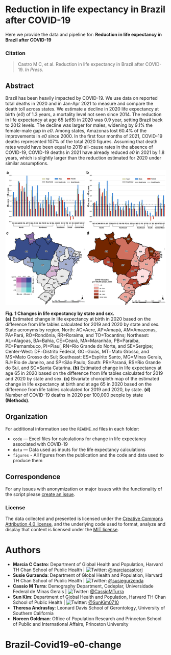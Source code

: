 # Reduction in life expectancy in Brazil after COVID-19


Here we provide the data and pipeline for:  **Reduction in life expectancy in Brazil after COVID-19**

### Citation

> Castro M C, et al. Reduction in life expectancy in Brazil after COVID-19. *In Press*.


## Abstract

Brazil has been heavily impacted by COVID-19. We use data on reported total deaths in 2020 and in Jan-Apr 2021 to measure and compare the death toll across states. We estimate a decline in 2020 life expectancy at birth (*e0*) of 1.3 years, a mortality level not seen since 2014. The reduction in life expectancy at age 65 (*e65*) in 2020 was 0.9 year, setting Brazil back to 2012 levels. The decline was larger for males, widening by 9.1% the female-male gap in *e0*. Among states, Amazonas lost 60.4% of the improvements in *e0* since 2000. In the first four months of 2021, COVID-19 deaths represented 107% of the total 2020 figures. Assuming that death rates would have been equal to 2019 all-cause rates in the absence of COVID-19, COVID-19 deaths in 2021 have already reduced *e0* in 2021 by 1.8 years, which is slightly larger than the reduction estimated for 2020 under similar assumptions. 

![Figure 1](figures/Figure1.png "Figure 1")

__Fig. 1 Changes in life expectancy by state and sex.__  
__(a)__ Estimated change in life expectancy at birth in 2020 based on the difference from life tables calculated for 2019 and 2020 by state and sex. State acronyms by region, North: AC=Acre, AP=Amapá, AM=Amazonas, PA=Pará, RO=Rondônia, RR=Roraima, and TO=Tocantins; Northeast: AL=Alagoas, BA=Bahia, CE=Ceará, MA=Maranhão, PB=Paraíba, PE=Pernambuco, PI=Piauí, RN=Rio Grande do Norte, and SE=Sergipe; Center-West: DF=Distrito Federal, GO=Goiás, MT=Mato Grosso, and MS=Mato Grosso do Sul; Southeast: ES=Espírito Santo, MG=Minas Gerais, RJ=Rio de Janeiro, and SP=São Paulo; South: PR=Paraná, RS=Rio Grande do Sul, and SC=Santa Catarina. __(b)__ Estimated change in life expectancy at age 65 in 2020 based on the difference from life tables calculated for 2019 and 2020 by state and sex. __(c)__ Bivariate choropleth map of the estimated change in life expectancy at birth and at age 65 in 2020 based on the difference from life tables calculated for 2019 and 2020, by state. __(d)__ Number of COVID-19 deaths in 2020 per 100,000 people by state __(Methods)__.  



## Organization
For additional information see the `README.md` files in each folder: 
- `code` — Excel files for calculations for change in life expectancy associated with COVID-19  
- `data` — Data used as inputs for the life expectancy calculations  
- `figures` - All figures from the publication and the code and data used to produce them  


## Correspondence
For any issues with anonymization or major issues with the functionality of the script please [create an issue](https://github.com/mcastrolab/Brazil-Covid19-e0-change/issues).



### License
The data collected and presented is licensed under the [Creative Commons Attribution 4.0 license](https://creativecommons.org/licenses/by/4.0/), and the underlying code used to format, analyze and display that content is licensed under the [MIT license](http://opensource.org/licenses/mit-license.php). 


# Authors


- __Marcia C Castro__: Department of Global Health and Population, Harvard TH Chan School of Public Health | ![Twitter](http://i.imgur.com/wWzX9uB.png): [\@marciacastrorj](https://twitter.com/marciacastrorj)
- __Susie Gurzenda__: Department of Global Health and Population, Harvard TH Chan School of Public Health | ![Twitter](http://i.imgur.com/wWzX9uB.png): [\@susiegurzenda](https://twitter.com/susiegurzenda)
- __Cassio M Turra__: Demography Department, Cedeplar, Universidade Federal de Minas Gerais | ![Twitter](http://i.imgur.com/wWzX9uB.png): [\@CassioMTurra](https://twitter.com/CassioMTurra)
- __Sun Kim__: Department of Global Health and Population, Harvard TH Chan School of Public Health | ![Twitter](http://i.imgur.com/wWzX9uB.png): [\@SunKim0710](https://twitter.com/SunKim0710) 
- __Theresa Andrasfay__: Leonard Davis School of Gerontology, University of Southern California
- __Noreen Goldman__: Office of Population Research and Princeton School of Public and International Affairs, Princeton University
# Brazil-Covid19-e0-change
